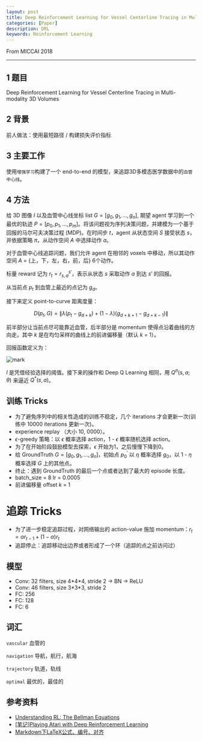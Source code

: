 ```yaml
---
layout: post
title: Deep Reinforcement Learning for Vessel Centerline Tracing in Multi-modality 3D Volumes
categories: [Paper]
description: DRL
keywords: Reinforcement Learning
---
```


From MICCAI 2018

---


## 1 题目
Deep Reinforcement Learning for Vessel Centerline Tracing in Multi-modality 3D Volumes

## 2 背景
前人做法：使用最短路径 / 构建损失评价指标

## 3 主要工作
使用`增强学习`构建了一个 end-to-end 的模型，来追踪3D多模态医学数据中的`血管中心线`。

## 4 方法
给 3D 图像 $I$ 以及血管中心线坐标 list $G = [g_{0}, g_{1}, ..., g_{n}]$, 期望 agent 学习到一个最优的轨迹 $P = [p_{0}, p_{1}, ..., p_{m}]$。将该问题视为序列决策问题，并建模为一个基于回报的马尔可夫决策过程 (MDP)。在时间步 $t$，agent 从状态空间 $S$ 接受状态 $s$，并依据策略 $\pi$，从动作空间 $A$ 中选择动作 $a$。

对于血管中心线追踪问题，我们允许 agent 在相邻的 voxels 中移动，所以其动作空间 $A$ = {上，下，左，右，前，后} 6个动作。

标量 reward 记为 $r_{t} = r_{s, a}^{s'}$，表示从状态 $s$ 采取动作 $a$ 到达 $s'$ 的回报。

从当前点 $p_{t}$ 到血管上最近的点记为 $g_{d}$。

接下来定义 point-to-curve 距离度量：

$$D(p_{t}, G) = \left \| \lambda (p_{t} - g_{d+k}) + (1-\lambda)(g_{d+k+1} - g_{d+k-1}) \right \| \tag{1}$$

前半部分让当前点尽可能靠近血管，后半部分是 momentum 使得点沿着曲线的方向走。其中 $k$ 是在均匀采样的曲线上的前进偏移量（默认 $k$ = 1）。

回报函数定义为：

![mark](http://pcxhsqn8a.bkt.clouddn.com/blog/180925/G8EFfLkGFf.png?imageslim)

$l$ 是凭借经验选择的阈值。接下来的操作和 Deep Q Learning 相同，用 $Q^{\pi}(s, a;\theta)$ 来逼近 $Q^{*}(s, a)$。


## 训练 Tricks
- 为了避免序列中的相关性造成的训练不稳定，几个 iterations 才会更新一次(训练中 10000 iterations 更新一次)。
- experience replay （大小 10, 0000）。
- $\epsilon$-greedy 策略：以 $\epsilon$ 概率选择 action，1 - $\epsilon$ 概率随机选择 action。
- 为了在开始阶段鼓励模型去探索，$\epsilon$ 开始为1，之后慢慢下降到0。
- 给 GroundTruth $G = [g_{0}, g_{1}, ..., g_{n}]$，初始点 $p_{0}^{'}$ 以 $\eta$ 概率选择 $g_{0}$，以 1 - $\eta$ 概率选择 $G$ 上的其他点。
- 终止：遇到 GroundTruth 的最后一个点或者达到了最大的 episode 长度。
- batch_size = 8 lr = 0.0005
- 前进偏移量 offset $k$ = 1
  
# 追踪 Tricks
- 为了进一步稳定追踪过程，对网络输出的 action-value 施加 momentum：$r_{t} = \alpha r_{t - 1} + (1- \alpha) r_{t}$
- 追踪停止：追踪移动出边界或者形成了一个环（追踪的点之前访问过）


## 模型
- Conv: 32 filters, size 4\*4\*4, stride 2 -> BN -> ReLU
- Conv: 46 filters, size 3\*3\*3, stride 2
- FC: 256
- FC: 128
- FC: 6

## 词汇
`vascular` 血管的

`navigation` 导航，航行，航海

`trajectory` 轨道，轨线

`optimal` 最优的，最佳的

## 参考资料
- [Understanding RL: The Bellman Equations](https://joshgreaves.com/reinforcement-learning/understanding-rl-the-bellman-equations/)
- [[笔记]Playing Atari with Deep Reinforcement Learning](https://junmo1215.github.io/paper/2017/11/03/Note-Playing-Atari-with-Deep-Reinforcement-Learning.html)
- [Markdown下LaTeX公式、编号、对齐](https://www.zybuluo.com/fyywy520/note/82980)